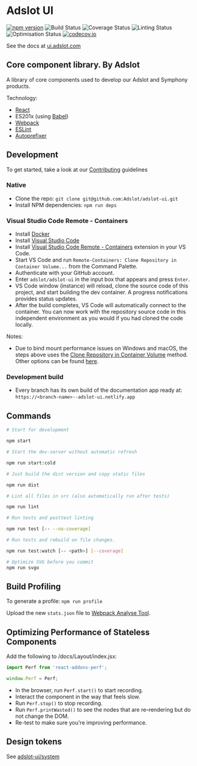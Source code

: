 # Adslot UI

[![npm version](https://badge.fury.io/js/adslot-ui.svg)](https://badge.fury.io/js/adslot-ui)
![Build Status](https://github.com/Adslot/adslot-ui/actions/workflows/build.yml/badge.svg)
![Coverage Status](https://github.com/Adslot/adslot-ui/actions/workflows/coverage.yml/badge.svg)
![Linting Status](https://github.com/Adslot/adslot-ui/actions/workflows/linting.yml/badge.svg)
![Optimisation Status](https://github.com/Adslot/adslot-ui/actions/workflows/optimisation.yml/badge.svg)
[![codecov.io](https://codecov.io/github/Adslot/adslot-ui/coverage.svg?branch=master)](https://codecov.io/github/Adslot/adslot-ui?branch=master)

See the docs at [ui.adslot.com](https://ui.adslot.com)

## Core component library. By Adslot

A library of core components used to develop our Adslot and Symphony products.

Technology:

- [React](http://facebook.github.io/react/)
- ES201x (using [Babel](http://babeljs.io)\)
- [Webpack](https://github.com/webpack/webpack)
- [ESLint](http://eslint.org)
- [Autoprefixer](https://github.com/postcss/autoprefixer)

## Development

To get started, take a look at our [Contributing](https://ui.adslot.com/contributing) guidelines

### Native

- Clone the repo: `git clone git@github.com:Adslot/adslot-ui.git`
- Install NPM dependencies: `npm run deps`

### Visual Studio Code Remote - Containers

- Install [Docker](https://docs.docker.com/get-docker/)
- Install [Visual Studio Code](https://code.visualstudio.com/)
- Install [Visual Studio Code Remote - Containers](https://marketplace.visualstudio.com/items?itemName=ms-vscode-remote.remote-containers) extension in your VS Code.
- Start VS Code and run `Remote-Containers: Clone Repository in Container Volume...` from the Command Palette.
- Authenticate with your GitHub account.
- Enter `adslot/adslot-ui` in the input box that appears and press `Enter`.
- VS Code window (instance) will reload, clone the source code of this project, and start building the dev container. A progress notifications provides status updates.
- After the build completes, VS Code will automatically connect to the container. You can now work with the repository source code in this independent environment as you would if you had cloned the code locally.

Notes:

- Due to bind mount performance issues on Windows and macOS, the steps above uses the [Clone Repository in Container Volume](https://code.visualstudio.com/docs/remote/containers#_quick-start-open-a-git-repository-or-github-pr-in-an-isolated-container-volume) method. Other options can be found [here](https://code.visualstudio.com/docs/remote/containers).

### Development build

- Every branch has its own build of the documentation app ready at: `https://<branch-name>--adslot-ui.netlify.app`

## Commands

```sh
# Start for development

npm start

# Start the dev-server without automatic refresh

npm run start:cold

# Just build the dist version and copy static files

npm run dist

# Lint all files in src (also automatically run after tests)

npm run lint

# Run tests and posttest linting

npm run test [-- --no-coverage]

# Run tests and rebuild on file changes.

npm run test:watch [-- <path>] [--coverage]

# Optimize SVG before you commit
npm run svgo
```

## Build Profiling

To generate a profile: `npm run profile`

Upload the new `stats.json` file to [Webpack Analyse Tool](http://webpack.github.io/analyse).

## Optimizing Performance of Stateless Components

Add the following to /docs/Layout/index.jsx:

```js
import Perf from 'react-addons-perf';

window.Perf = Perf;
```

- In the browser, run `Perf.start()` to start recording.
- Interact the component in the way that feels slow.
- Run `Perf.stop()` to stop recording.
- Run `Perf.printWasted()` to see the nodes that are re–rendering but do not change the DOM.
- Re-test to make sure you're improving performance.

## Design tokens

See [adslot-ui/system](system/README.md)
